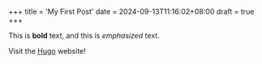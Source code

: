 +++
title = 'My First Post'
date = 2024-09-13T11:16:02+08:00
draft = true
+++

This is **bold** text, and this is *emphasized* text.

Visit the [Hugo](https://gohugo.io) website!
